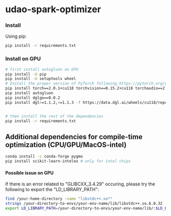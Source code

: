# udao-spark-optimizer


### Install

Using pip:

```bash
pip install -r requirements.txt
```

### Install on GPU

```bash
# first install autogluon on GPU
pip install -U pip
pip install -U setuptools wheel
# Install the proper version of PyTorch following https://pytorch.org/get-started/locally/
pip install torch==2.0.1+cu118 torchvision==0.15.2+cu118 torchaudio==2.0.2+cu118 --index-url https://download.pytorch.org/whl/cu118
pip install autogluon
pip install dglgo==0.0.2
pip install dgl>=1.1.2,<=1.1.3 -f https://data.dgl.ai/wheels/cu118/repo.html


# then install the rest of the dependencies
pip install -r requirements.txt
```

## Additional dependencies for compile-time optimization (CPU/GPU/MacOS-intel)

```bash
conda install -c conda-forge pygmo
pip install scikit-learn-intelex # only for intel chips
```

#### Possible issue on GPU

If there is an error related to "GLIBCXX_3.4.29" occuring, please try the following to export the "LD_LIBRARY_PATH":

```bash
find /your-home-directory -name "libstdc++.so*"
strings /your-directory-to-envs/your-env-name/lib/libstdc++.so.6.0.32 | grep GLIBCXX_3.4.29
export LD_LIBRARY_PATH=/your-directory-to-envs/your-env-name/lib/:$LD_LIBRARY_PATH
```
